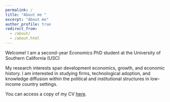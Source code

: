 ```yaml
---
permalink: /
title: "About me "
excerpt: "About me"
author_profile: true
redirect_from: 
  - /about/
  - /about.html
---
```


Welcome! I am a second-year Economics PhD student at the University of Southern California (USC)

My research interests span development economics, growth, and economic history. I am interested in studying firms, technological adoption, and knowledge diffusion within the political and institutional structures in low-income country settings.

You can access a copy of my CV [here](/files/pdf/arujshukla-cv.pdf).